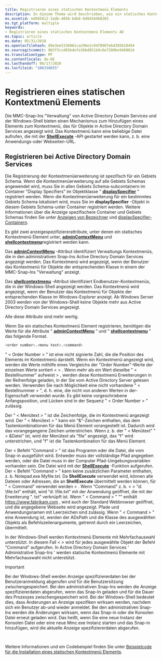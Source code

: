```yaml
---
title: Registrieren eines statischen Kontextmenü Elements
description: In diesem Thema wird beschrieben, wie ein statisches Kontextmenü Element registriert wird, das für Active Directory Objekte
ms.assetid: ed945812-3adb-4058-bdb6-8d9d34468265
ms.tgt_platform: multiple
keywords:
- Registrieren eines statischen Kontextmenü Elements AD
ms.topic: article
ms.date: 05/31/2018
ms.openlocfilehash: 89e3ee5336061ca296e2c94f8907ebd385610494
ms.sourcegitcommit: 803f3ccd65bdefe36bd851b9c6e7280be9489016
ms.translationtype: MT
ms.contentlocale: de-DE
ms.lasthandoff: 08/17/2020
ms.locfileid: "106338655"
---
```

# <a name="registering-a-static-context-menu-item"></a>Registrieren eines statischen Kontextmenü Elements

Die MMC-Snap-Ins "Verwaltung" von Active Directory Domain Services und der Windows-Shell bieten einen Mechanismus zum Hinzufügen eines Elements zum Kontextmenü, das für Objekte in Active Directory Domain Services angezeigt wird. Das Kontextmenü kann eine beliebige Datei aufrufen, die mit der [**ShellExecute**](/windows/win32/api/shellapi/nf-shellapi-shellexecutea) -API gestartet werden kann, z. b. eine Anwendungs-oder Webseiten-URL.

## <a name="registering-with-active-directory-domain-services"></a>Registrieren bei Active Directory Domain Services

Die Registrierung der Kontextmenüerweiterung ist spezifisch für ein Gebiets Schema. Wenn die Kontextmenüerweiterung auf alle Gebiets Schemas angewendet wird, muss Sie in allen Gebiets Schema-subcontainern im Container "Display Specifiers" im Objektklasse " [**displaySpecifier**](/windows/desktop/ADSchema/c-displayspecifier) " registriert werden. Wenn die Kontextmenüerweiterung für ein bestimmtes Gebiets Schema lokalisiert wird, muss Sie im **displaySpecifier** -Objekt in diesem Gebiets Schema-unter Container registriert werden. Weitere Informationen über die Anzeige spezifischere Container und Gebiets Schemas finden Sie unter [Anzeigen von Bezeichner](display-specifiers.md) und [displaySpecifier-Containern](displayspecifiers-container.md).

Es gibt zwei anzeigespezifiziererattribute, unter denen ein statisches Kontextmenü Element unter, [**adminContextMenu**](/windows/desktop/ADSchema/a-admincontextmenu) und [**shellcontextmenu**](/windows/desktop/ADSchema/a-shellcontextmenu)registriert werden kann.

Das [**adminContextMenu**](/windows/desktop/ADSchema/a-admincontextmenu) -Attribut identifiziert Verwaltungs Kontextmenüs, die in den administrativen Snap-Ins Active Directory Domain Services angezeigt werden. Das Kontextmenü wird angezeigt, wenn der Benutzer das Kontextmenü für Objekte der entsprechenden Klasse in einem der MMC-Snap-Ins "Verwaltung" anzeigt.

Das [**shellcontextmenu**](/windows/desktop/ADSchema/a-shellcontextmenu) -Attribut identifiziert Endbenutzer-Kontextmenüs, die in der Windows-Shell angezeigt werden. Das Kontextmenü wird angezeigt, wenn der Benutzer das Kontextmenü für Objekte der entsprechenden Klasse im Windows-Explorer anzeigt. Ab Windows Server 2003 werden von der Windows-Shell keine Objekte mehr aus Active Directory Domain Services angezeigt.

Alle diese Attribute sind mehr wertig.

Wenn Sie ein statisches Kontextmenü Element registrieren, benötigen die Werte für die Attribute " [**adminContextMenu**](/windows/desktop/ADSchema/a-admincontextmenu) " und " [**shellcontextmenu**](/windows/desktop/ADSchema/a-shellcontextmenu) " das folgende Format.


```C++
<order number>,<menu text>,<command>
```



" &lt; Order Number &gt; " ist eine nicht signierte Zahl, die die Position des Elements im Kontextmenü darstellt. Wenn ein Kontextmenü angezeigt wird, werden die Werte mithilfe eines Vergleichs der "Order Number"-Werte der einzelnen Werte sortiert &lt; &gt; . Wenn mehr als ein Wert dieselbe " &lt; Bestellnummer" aufweist &gt; , werden diese Kontextmenü Erweiterungen in der Reihenfolge geladen, in der Sie vom Active Directory Server gelesen werden. Verwenden Sie nach Möglichkeit eine nicht vorhandene " &lt; Bestellnummer &gt; ", d. h. eine, die nicht von anderen Werten in der-Eigenschaft verwendet wurde. Es gibt keine vorgeschriebene Anfangsposition, und Lücken sind in der Sequenz " &lt; Order Number &gt; " zulässig.

Der " &lt; Menütext &gt; " ist die Zeichenfolge, die im Kontextmenü angezeigt wird. Der " &lt; Menütext &gt; " kann ein "&"-Zeichen enthalten, das dem Tastenkombinationen für das Menü Element vorangestellt ist. Dadurch wird das vorangegangene Zeichen unterstrichen. Wenn z. b. der " &lt; Menütext" " &gt; &Datei" ist, wird der Menütext als "file" angezeigt, das "f" wird unterstrichen, und "f" ist die Tastenkombination für das Menü Element.

Der &lt; Befehl "Command &gt; " ist das Programm oder die Datei, die vom Snap-in ausgeführt wird. Entweder muss der vollständige Pfad angegeben werden, oder die Datei muss in der Computer Pfad-Umgebungsvariablen vorhanden sein. Die Datei wird mit der [**ShellExecute**](/windows/win32/api/shellapi/nf-shellapi-shellexecutea) -Funktion aufgerufen. Der &lt; Befehl "Command &gt; " kann keine zusätzlichen Parameter enthalten, z. b. Notepad.exe Myfile.txt. Da **ShellExecute** verwendet wird, können alle Dateien oder Adressen, die an **ShellExecute** übermittelt werden können, für " &lt; Command" verwendet werden &gt; . Wenn "Command" z. b. &lt; &gt; "d: \\file.txt" enthält, wird "d: \\file.txt" mit der Anwendung geöffnet, die mit der Erweiterung ". txt" verknüpft ist. Wenn " &lt; Command &gt; " "" enthält https://www.fabrikam.com , wird auch der Standard Webbrowser geöffnet, und die angegebene Webseite wird angezeigt. Pfade und Anwendungsnamen mit Leerzeichen sind zulässig. Wenn " &lt; Command &gt; " eine Anwendung ist, werden der ADsPath und die Klasse des ausgewählten Objekts als Befehlszeilenargumente, getrennt durch ein Leerzeichen, übermittelt.

In der Windows-Shell werden Kontextmenü Elemente mit Mehrfachauswahl unterstützt. In diesem Fall &lt; &gt; wird für jedes ausgewählte Objekt der Befehl "Command" aufgerufen. In Active Directory Domain Services ' Administrative Snap-Ins ' werden statische Kontextmenü Elemente mit Mehrfachauswahl nicht unterstützt.

> [!IMPORTANT]
> Bei der Windows-Shell werden Anzeige spezifiziererdaten bei der Benutzeranmeldung abgerufen und für die Benutzersitzung zwischengespeichert. Bei den administrativen Snap-Ins werden die Anzeige spezifiziererdaten abgerufen, wenn das Snap-In geladen und für die Dauer des Prozesses zwischengespeichert wird. Bei der Windows-Shell bedeutet dies, dass Änderungen an Anzeige spezifiken wirksam werden, nachdem sich ein Benutzer ab-und wieder anmeldet. Bei den administrativen Snap-Ins werden die Änderungen wirksam, wenn das Snap-in oder die Konsolen Datei erneut geladen wird. Das heißt, wenn Sie eine neue Instanz der Konsolen Datei oder eine neue Mmc.exe Instanz starten und das Snap-in hinzufügen, wird die aktuelle Anzeige spezifiziererdaten abgerufen.

 

Weitere Informationen und ein Codebeispiel finden Sie unter [Beispielcode für die Installation eines statischen Kontextmenü Elements](example-code-for-installing-a-static-context-menu-item.md).

 

 